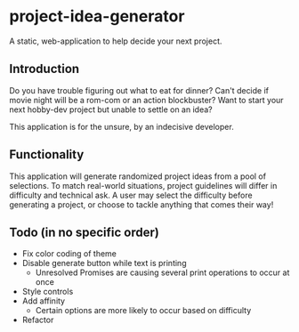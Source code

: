 # project-idea-generator
A static, web-application to help decide your next project.

## Introduction
Do you have trouble figuring out what to eat for dinner? 
Can't decide if movie night will be a rom-com or an action blockbuster? 
Want to start your next hobby-dev project but unable to settle on an idea?

This application is for the unsure, by an indecisive developer.

## Functionality
This application will generate randomized project ideas from a pool of selections.
To match real-world situations, project guidelines will differ in difficulty and technical ask.
A user may select the difficulty before generating a project, or choose to tackle anything that comes their way!

## Todo (in no specific order)
- Fix color coding of theme
- Disable generate button while text is printing
  - Unresolved Promises are causing several print operations to occur at once
- Style controls
- Add affinity
  - Certain options are more likely to occur based on difficulty
- Refactor
